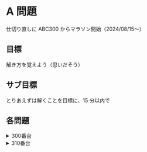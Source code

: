 # A 問題

仕切り直しに ABC300 からマラソン開始（2024/08/15〜）

## 目標

解き方を覚えよう（思いだそう）

## サブ目標

とりあえずは解くことを目標に、15 分以内で

## 各問題

<details>
<summary>300番台</summary>
### 300
  選択肢を返すことさえ把握していれば OK
### 301
  Char 型は''でかこむ
### 302
  8 桁超えるようなら ll 型。答えも。
### 303
  全ケースで丁寧に if 文作成したら OK
### 304
  自作関数 chmin は第１引数が第２引数より小さければそのままで false, 逆の場合、第１引数に第２引数の数を代入して true を返す。
### 305
  給水所近くに行くこと（\*5 すること）を忘れなければ 3 分切れた。。。
### 306
  言うことなし
### 307
  問題の出力をよく確認していないで、各行出力と早とちり && 最後の whitespace 問題さえクリアしていればもっと早かった。
### 308
  基本方針を早くに決めていればもっと早かったかな。
### 309
  言うことなし。強いて言うなら、この Yes/No テンプレートあってもいいかも
</details>

<details>
<summary>310番台</summary>
### 310
  言うことなし。変数の名前ぎめに時間かけてしまったのと、このくらいなら最終像を最初から考えられるようになっていないと 3 分は切れないかな。。。
</details>
